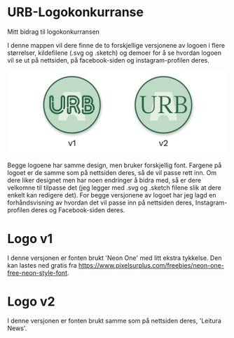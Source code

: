# URB-Logokonkurranse
Mitt bidrag til logokonkurransen

I denne mappen vil dere finne de to forskjellige versjonene av logoen i flere størrelser, kildefilene (.svg og .sketch) og demoer for å se hvordan logoen vil se ut på nettsiden, på facebook-siden og instagram-profilen deres.

![Preview](Preview/URB-logo-preview.png)

Begge logoene har samme design, men bruker forskjellig font. Fargene på logoet er de samme som på nettsiden deres, så de vil passe rett inn.
Om dere liker designet men har noen endringer å bidra med, så er dere velkomne til tilpasse det (jeg legger med .svg og .sketch filene slik at dere enkelt kan redigere det).
For begge versjonene av logoet har jeg lagd en forhåndsvisning av hvordan det vil passe inn på nettsiden deres, Instagram-profilen deres og Facebook-siden deres.

# Logo v1
I denne versjonen er fonten brukt 'Neon One' med litt ekstra tykkelse. Den kan lastes ned gratis fra https://www.pixelsurplus.com/freebies/neon-one-free-neon-style-font. 



# Logo v2
I denne versjonen er fonten brukt samme som på nettsiden deres, 'Leitura News'. 

